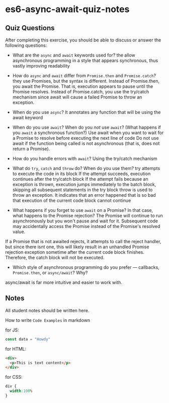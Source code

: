 # es6-async-await-quiz-notes

## Quiz Questions

After completing this exercise, you should be able to discuss or answer the following questions:

- What are the `async` and `await` keywords used for?
the allow asynchronous programming in a style that appears synchronous, thus vastly improving readability

- How do `async` and `await` differ from `Promise.then` and `Promise.catch`?
they use Promises, but the syntax is different. Instead of Promise.then, you await the Promise. That is, execution appears to pause until the Promise resolves. Instead of Promise.catch, you use the try/catch mechanism since await will cause a failed Promise to throw an exception.

- When do you use `async`?
It annotates any function that will be using the await keyword

- When do you use `await`? When do you _not_ use `await`? (What happens if you `await` a synchronous function?)
Use await when you want to wait for a Promise to resolve before executing the next line of code
Do not use await if the function being called is not asynchronous (that is, does not return a Promise).

- How do you handle errors with `await`?
Using the try/catch mechanism

- What do `try`, `catch` and `throw` do? When do you use them?
try attempts to execute the code in its block
If the attempt succeeds, execution continues after the try/catch block
If the attempt fails because an exception is thrown, execution jumps immediately to the batch block, skipping all subsequent statements in the try block
throw is used to throw an exception. It indicates that an error happened that is so bad that execution of the current code block cannot continue

- What happens if you forget to use `await` on a Promise? In that case, what happens to the Promise rejection?
The Promise will continue to run asynchronously but you won't pause and wait for it. Subsequent code may accidentally access the Promise instead of the Promise's resolved value.

If a Promise that is not awaited rejects, it attempts to call the reject handler, but since there isnt one, this will likely result in an unhandled Promise rejection exception sometime after the current code block finishes. Therefore, the catch block will not be executed.

- Which style of asynchronous programming do you prefer — callbacks, `Promise.then`, or `async/await`? Why?

async/await is far more intuitive and easier to work with.


## Notes

All student notes should be written here.


How to write `Code Examples` in markdown

for JS:
```javascript
const data = "Howdy"
```

for HTML:
```html
<div>
  <p>This is text content</p>
</div>
```

for CSS:
```css
div {
  width:100%
}
```
